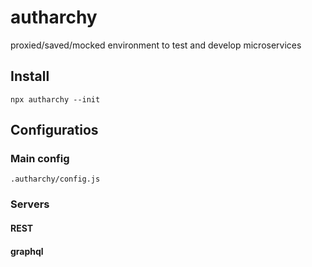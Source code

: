 # autharchy

proxied/saved/mocked environment to test and develop microservices 

## Install

```
npx autharchy --init
```

## Configuratios

### Main config
`.autharchy/config.js`
### Servers

#### REST

#### graphql

